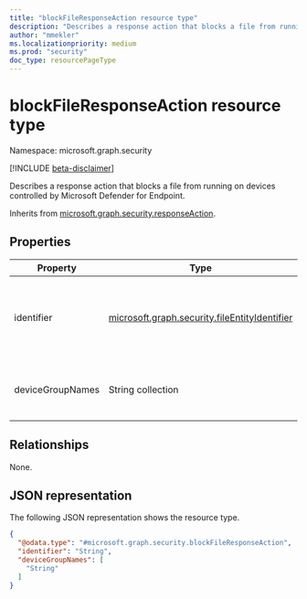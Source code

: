 ```yaml
---
title: "blockFileResponseAction resource type"
description: "Describes a response action that blocks a file from running on devices controlled by Microsoft Defender for Endpoint."
author: "mmekler"
ms.localizationpriority: medium
ms.prod: "security"
doc_type: resourcePageType
---
```


# blockFileResponseAction resource type

Namespace: microsoft.graph.security

[!INCLUDE [beta-disclaimer](../../includes/beta-disclaimer.md)]

Describes a response action that blocks a file from running on devices controlled by Microsoft Defender for Endpoint.

Inherits from [microsoft.graph.security.responseAction](../resources/security-responseaction.md).

## Properties
| Property         | Type                                                                                                        | Description                                                                                                                                                     |
|------------------|-------------------------------------------------------------------------------------------------------------|-----------------------------------------------------------------------------------------------------------------------------------------------------------------|
| identifier       | [microsoft.graph.security.fileEntityIdentifier](../resources/enums-security.md#fileentityidentifier-values) | Unique identifier for the response action. The possible values are: `sha1`, `initiatingProcessSHA1`, `sha256`, `initiatingProcessSHA256`, `unknownFutureValue`. |
| deviceGroupNames | String collection                                                                                           | Device groups to which the actions set in the custom detection rule are applied. [More information](/microsoft-365/security/defender-endpoint/machine-groups)    |

## Relationships
None.

## JSON representation
The following JSON representation shows the resource type.
<!-- {
  "blockType": "resource",
  "@odata.type": "microsoft.graph.security.blockFileResponseAction"
}
-->
``` json
{
  "@odata.type": "#microsoft.graph.security.blockFileResponseAction",
  "identifier": "String",
  "deviceGroupNames": [
    "String"
  ]
}
```

